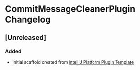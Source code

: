 <!-- Keep a Changelog guide -> https://keepachangelog.com -->

# CommitMessageCleanerPlugin Changelog

## [Unreleased]
### Added
- Initial scaffold created from [IntelliJ Platform Plugin Template](https://github.com/JetBrains/intellij-platform-plugin-template)
